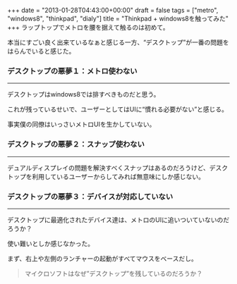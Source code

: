 +++
date = "2013-01-28T04:43:00+00:00"
draft = false
tags = ["metro", "windows8", "thinkpad", "dialy"]
title = "Thinkpad + windows8を触ってみた"
+++
ラップトップでメトロを腰を据えて触るのは初めて。

本当にすごい良く出来ているなぁと感じる一方、“デスクトップ”が一番の問題をはらんでいると感じた。


### デスクトップの悪夢１：メトロ使わない
***

デスクトップはwindows8では排すべきものだと思う。

これが残っているせいで、ユーザーとしてはUIに“慣れる必要がない”と感じる。

事実僕の同僚はいっさいメトロUIを生かしていない。



### デスクトップの悪夢２：スナップ使わない
***


デュアルディスプレイの問題を解決すべくスナップはあるのだろうけど、デスクトップを利用しているユーザーからしてみれば無意味にしか感じない。



### デスクトップの悪夢３：デバイスが対応していない
***

デスクトップに最適化されたデバイス達は、メトロのUIに追いついていないのだろうか？

使い難いとしか感じなかった。


まず、右上や左側のランチャーの起動がすべてマウスをベースだし。




> マイクロソフトはなぜ”デスクトップ”を残しているのだろうか？
